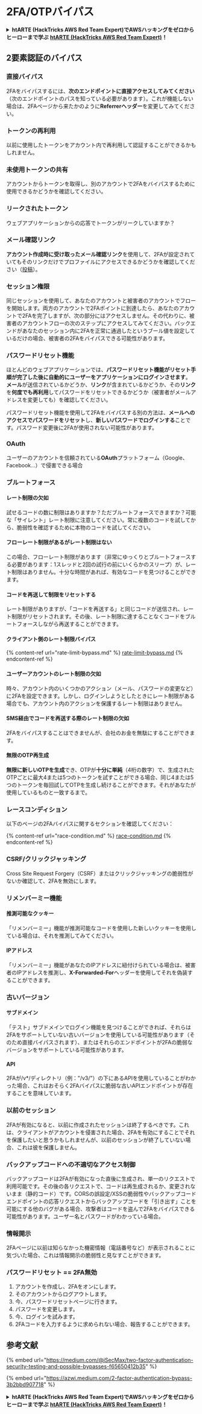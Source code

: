 # 2FA/OTPバイパス

<details>

<summary><strong>htARTE (HackTricks AWS Red Team Expert)でAWSハッキングをゼロからヒーローまで学ぶ</strong> <a href="https://training.hacktricks.xyz/courses/arte"><strong>htARTE (HackTricks AWS Red Team Expert)</strong></a><strong>！</strong></summary>

HackTricksをサポートする他の方法:

* **HackTricksにあなたの会社を広告したい**、または**HackTricksをPDFでダウンロードしたい**場合は、[**サブスクリプションプラン**](https://github.com/sponsors/carlospolop)をチェックしてください！
* [**公式PEASS & HackTricksグッズ**](https://peass.creator-spring.com)を入手する
* [**PEASSファミリー**](https://opensea.io/collection/the-peass-family)を発見する、私たちの独占的な[**NFTs**](https://opensea.io/collection/the-peass-family)のコレクション
* 💬 [**Discordグループ**](https://discord.gg/hRep4RUj7f)に**参加する**か、[**テレグラムグループ**](https://t.me/peass)に参加するか、**Twitter** 🐦 [**@carlospolopm**](https://twitter.com/carlospolopm)を**フォローする**。
* [**HackTricks**](https://github.com/carlospolop/hacktricks)と[**HackTricks Cloud**](https://github.com/carlospolop/hacktricks-cloud)のgithubリポジトリにPRを提出して、あなたのハッキングのコツを共有する。

</details>

## **2要素認証のバイパス**

### **直接バイパス**

2FAをバイパスするには、**次のエンドポイントに直接アクセスしてみてください**（次のエンドポイントのパスを知っている必要があります）。これが機能しない場合は、2FAページから来たかのように**Referrerヘッダー**を変更してみてください。

### **トークンの再利用**

以前に使用したトークンをアカウント内で再利用して認証することができるかもしれません。

### 未使用トークンの共有

アカウントからトークンを取得し、別のアカウントで2FAをバイパスするために使用できるかどうかを確認してください。

### リークされたトークン

ウェブアプリケーションからの応答でトークンがリークしていますか？

### メール確認リンク

**アカウント作成時に受け取ったメール確認リンク**を使用して、2FAが設定されていてもそのリンクだけでプロファイルにアクセスできるかどうかを確認してください（[投稿](https://srahulceh.medium.com/behind-the-scenes-of-a-security-bug-the-perils-of-2fa-cookie-generation-496d9519771b)）。

### セッション権限

同じセッションを使用して、あなたのアカウントと被害者のアカウントでフローを開始します。両方のアカウントで2FAポイントに到達したら、あなたのアカウントで2FAを完了しますが、次の部分にはアクセスしません。その代わりに、被害者のアカウントフローの次のステップにアクセスしてみてください。バックエンドがあなたのセッション内に2FAを正常に通過したというブール値を設定しているだけの場合、被害者の2FAをバイパスできる可能性があります。

### **パスワードリセット機能**

ほとんどのウェブアプリケーションでは、**パスワードリセット機能がリセット手順が完了した後に自動的にユーザーをアプリケーションにログインさせます**。\
**メール**が送信されているかどうか、**リンク**が含まれているかどうか、その**リンク**を**何度でも再利用**してパスワードをリセットできるかどうか（被害者がメールアドレスを変更しても）を確認してください。

パスワードリセット機能を使用して2FAをバイパスする別の方法は、**メールへのアクセスでパスワードをリセット**し、**新しいパスワードでログインする**ことです。パスワード変更後に2FAが使用されない可能性があります。

### OAuth

ユーザーのアカウントを信頼されている**OAuth**プラットフォーム（Google、Facebook...）で侵害できる場合

### ブルートフォース

#### レート制限の欠如

試せるコードの数に制限はありますか？ただブルートフォースできますか？可能な「サイレント」レート制限に注意してください。常に複数のコードを試してから、脆弱性を確認するために本物のコードを試してください。

#### フローレート制限があるがレート制限はない

この場合、フローレート制限があります（非常にゆっくりとブルートフォースする必要があります：1スレッドと2回の試行の前にいくらかのスリープ）が、レート制限はありません。十分な時間があれば、有効なコードを見つけることができます。

#### コードを再送して制限をリセットする

レート制限がありますが、「コードを再送する」と同じコードが送信され、レート制限がリセットされます。その後、レート制限に達することなくコードをブルートフォースしながら再送することができます。

#### クライアント側のレート制限バイパス

{% content-ref url="rate-limit-bypass.md" %}
[rate-limit-bypass.md](rate-limit-bypass.md)
{% endcontent-ref %}

#### ユーザーアカウントのレート制限の欠如

時々、アカウント内のいくつかのアクション（メール、パスワードの変更など）に2FAを設定できます。しかし、ログインしようとしたときにレート制限がある場合でも、アカウント内のアクションを保護するレート制限はありません。

#### SMS経由でコードを再送する際のレート制限の欠如

2FAをバイパスすることはできませんが、会社のお金を無駄にすることができます。

#### 無限のOTP再生成

**無限に新しいOTPを生成**でき、OTPが**十分に単純**（4桁の数字）で、生成されたOTPごとに最大4または5つのトークンを試すことができる場合、同じ4または5つのトークンを毎回試してOTPを生成し続けることができます。それがあなたが使用しているものと一致するまで。

### レースコンディション

以下のページの2FAバイパスに関するセクションを確認してください：

{% content-ref url="race-condition.md" %}
[race-condition.md](race-condition.md)
{% endcontent-ref %}

### CSRF/クリックジャッキング

Cross Site Request Forgery（CSRF）またはクリックジャッキングの脆弱性がないか確認して、2FAを無効にします。

### リメンバーミー機能

#### 推測可能なクッキー

「リメンバーミー」機能が推測可能なコードを使用した新しいクッキーを使用している場合は、それを推測してみてください。

#### IPアドレス

「リメンバーミー」機能があなたのIPアドレスに紐付けられている場合は、被害者のIPアドレスを推測し、**X-Forwarded-For**ヘッダーを使用してそれを偽装することができます。

### 古いバージョン

#### サブドメイン

「テスト」サブドメインでログイン機能を見つけることができれば、それらは2FAをサポートしていない古いバージョンを使用している可能性があります（そのため直接バイパスされます）、またはそれらのエンドポイントが2FAの脆弱なバージョンをサポートしている可能性があります。

#### API

2FAが/v\*/ディレクトリ（例："/v3/"）の下にあるAPIを使用していることがわかった場合、これはおそらく2FAバイパスに脆弱な古いAPIエンドポイントが存在することを意味しています。

### 以前のセッション

2FAが有効になると、以前に作成されたセッションは終了するべきです。これは、クライアントがアカウントを侵害された場合、2FAを有効にすることでそれを保護したいと思うかもしれませんが、以前のセッションが終了していない場合、これは彼を保護しません。

### バックアップコードへの不適切なアクセス制御

バックアップコードは2FAが有効になった直後に生成され、単一のリクエストで利用可能です。その後の各リクエストで、コードは再生成されるか、変更されないまま（静的コード）です。CORSの誤設定/XSSの脆弱性やバックアップコードエンドポイントの応答リクエストからバックアップコードを「引き出す」ことを可能にする他のバグがある場合、攻撃者はコードを盗んで2FAをバイパスできる可能性があります。ユーザー名とパスワードがわかっている場合。

### 情報開示

2FAページに以前は知らなかった機密情報（電話番号など）が表示されることに気づいた場合、これは情報開示の脆弱性と見なすことができます。

### **パスワードリセット == 2FA無効**

1. アカウントを作成し、2FAをオンにします。
2. そのアカウントからログアウトします。
3. 今、パスワードリセットページに行きます。
4. パスワードを変更します。
5. 今、ログインを試みます。
6. 2FAコードを入力するように求められない場合、報告することができます。

## 参考文献

{% embed url="https://medium.com/@iSecMax/two-factor-authentication-security-testing-and-possible-bypasses-f65650412b35" %}

{% embed url="https://azwi.medium.com/2-factor-authentication-bypass-3b2bbd907718" %}

<details>

<summary><strong>htARTE (HackTricks AWS Red Team Expert)でAWSハッキングをゼロからヒーローまで学ぶ</strong> <a href="https://training.hacktricks.xyz/courses/arte"><strong>htARTE (HackTricks AWS Red Team Expert)</strong></a><strong>！</strong></summary>

HackTricksをサポートする他の方法:

* **HackTricksにあなたの会社を広告したい**、または**HackTricksをPDFでダウンロードしたい**場合は、[**サブスクリプションプラン**](https://github.com/sponsors/carlospolop)をチェックしてください！
* [**公式PEASS & HackTricksグッズ**](https://peass.creator-spring.com)を入手する
* [**PEASSファミリー**](https://opensea.io/collection/the-peass-family)を発見する、私たちの独占的な[**NFTs**](https://opensea.io/collection/the-peass-family)のコレクション
* 💬 [**Discordグループ**](https://discord.gg/hRep4RUj7f)に**参加する**か、[**テレグラムグループ**](https://t.me/peass)に参加するか、**Twitter** 🐦 [**@carlospolopm**](https://twitter.com/carlospolopm)を**フォローする**。
* [**HackTricks**](https://github.com/carlospolop/hacktricks)と[**HackTricks Cloud**](https://github.com/carlospolop/hacktricks-cloud)のgithubリポジトリにPRを提出して、あなたのハッキングのコツを共有する。

</details>
